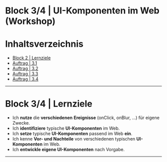 # Block 3/4 | UI-Komponenten im Web (Workshop)

# Inhaltsverzeichnis
- [Block 2 | Lernziele](#lernziele)
- [Auftrag | 3.1]()
- [Auftrag | 3.2]()
- [Auftrag | 3.3]()
- [Auftrag | 3.4]()

---

# Block 3/4 | Lernziele
- Ich **nutze** die **verschiedenen** **Ereignisse** (onClick, onBlur, ...) für eigene Zwecke.
- Ich **identifiziere** typische **UI-Komponenten** im Web.
- Ich **setze** typische **UI-Komponenten** passend im Web **ein**.
- Ich kenne **Vor- und Nachteile** von verschiedenen typischen **UI-Komponenten** im Web.
- Ich **entwickle eigene UI-Komponenten** nach Vorgabe.

---